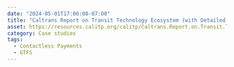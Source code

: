 ```yaml
---
date: "2024-05-01T17:00:00-07:00"
title: "Caltrans Report on Transit Technology Ecosystem (with Detailed Appendix)"
asset: https://resources.calitp.org/calitp/Caltrans.Report.on.Transit.Technology.Ecosystem.with.Detailed.Appendix.pdf
category: Case studies
tags:
  - Contactless Payments
  - GTFS
---
```

